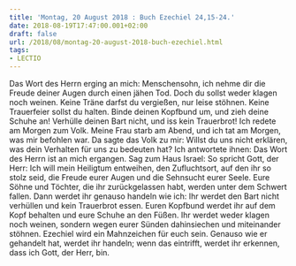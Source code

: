```yaml
---
title: 'Montag, 20 August 2018 : Buch Ezechiel 24,15-24.'
date: 2018-08-19T17:47:00.001+02:00
draft: false
url: /2018/08/montag-20-august-2018-buch-ezechiel.html
tags: 
- LECTIO
---
```


Das Wort des Herrn erging an mich: Menschensohn, ich nehme dir die Freude deiner Augen durch einen jähen Tod. Doch du sollst weder klagen noch weinen. Keine Träne darfst du vergießen, nur leise stöhnen. Keine Trauerfeier sollst du halten. Binde deinen Kopfbund um, und zieh deine Schuhe an! Verhülle deinen Bart nicht, und iss kein Trauerbrot! Ich redete am Morgen zum Volk. Meine Frau starb am Abend, und ich tat am Morgen, was mir befohlen war. Da sagte das Volk zu mir: Willst du uns nicht erklären, was dein Verhalten für uns zu bedeuten hat? Ich antwortete ihnen: Das Wort des Herrn ist an mich ergangen. Sag zum Haus Israel: So spricht Gott, der Herr: Ich will mein Heiligtum entweihen, den Zufluchtsort, auf den ihr so stolz seid, die Freude eurer Augen und die Sehnsucht eurer Seele. Eure Söhne und Töchter, die ihr zurückgelassen habt, werden unter dem Schwert fallen. Dann werdet ihr genauso handeln wie ich: Ihr werdet den Bart nicht verhüllen und kein Trauerbrot essen. Euren Kopfbund werdet ihr auf dem Kopf behalten und eure Schuhe an den Füßen. Ihr werdet weder klagen noch weinen, sondern wegen eurer Sünden dahinsiechen und miteinander stöhnen. Ezechiel wird ein Mahnzeichen für euch sein. Genauso wie er gehandelt hat, werdet ihr handeln; wenn das eintrifft, werdet ihr erkennen, dass ich Gott, der Herr, bin.